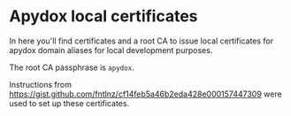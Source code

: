 # Apydox local certificates

In here you'll find certificates and a root CA to issue local certificates for apydox domain aliases for local development purposes.

The root CA passphrase is `apydox`.

Instructions from https://gist.github.com/fntlnz/cf14feb5a46b2eda428e000157447309 were used to set up these certificates.
